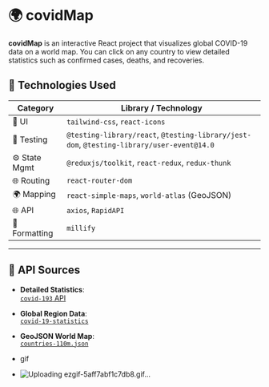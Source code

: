 # 🌍 covidMap

**covidMap** is an interactive React project that visualizes global COVID-19 data on a world map. You can click on any country to view detailed statistics such as confirmed cases, deaths, and recoveries.

## 🔧 Technologies Used

| Category       | Library / Technology                           |
|----------------|-------------------------------------------------|
| 🧩 UI          | `tailwind-css`, `react-icons`                  |
| 🧪 Testing     | `@testing-library/react`, `@testing-library/jest-dom`, `@testing-library/user-event@14.0` |
| ⚙️ State Mgmt  | `@reduxjs/toolkit`, `react-redux`, `redux-thunk` |
| 🌐 Routing     | `react-router-dom`                             |
| 🌍 Mapping     | `react-simple-maps`, `world-atlas` (GeoJSON)   |
| 🌐 API         | `axios`, `RapidAPI`                            |
| 🔢 Formatting  | `millify`                                      |

---

## 📡 API Sources

- **Detailed Statistics**:  
  [`covid-193` API](https://rapidapi.com/api-sports/api/covid-193/playground/apiendpoint_97f1d614-d52d-459a-bb34-be1211366b0c)

- **Global Region Data**:  
  [`covid-19-statistics`](https://covid-19-statistics.p.rapidapi.com/regions)

- **GeoJSON World Map**:  
  [`countries-110m.json`](https://cdn.jsdelivr.net/npm/world-atlas@2/countries-110m.json)

- gif
- ![Uploading ezgif-5aff7abf1c7db8.gif…]()

